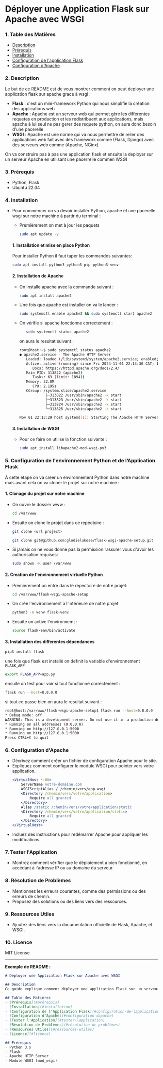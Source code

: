 
# **Déployer une Application Flask sur Apache avec WSGI**

### 1. **Table des Matières**
   - [Description](#3-description)
   - [Prérequis](#4-prérequis)
   - [Installation](#5-installation)
   - [Configuration de l'application Flask]()
   - [Configuration d'Apache](#7-configuration-dapache)

### 2. **Description**
  Le but de ce README est de vous montrer comment on peut deployer une application flask sur apache grace à wsgi : 

  * **Flask** : c'est un mini-framework Python qui nous simplifie la création des applications web
  * **Apache** : Apache est un serveur web qui permet gère les differentes requetes en production et les redistribuent aux applications, mais apache à lui seul ne pas gerer des requete python, on aura donc besoin d'une pacerelle
  * **WSGI** : Apache est une norme qui va nous permettre de relier des applications web fait avec des framework comme (Flask, Django) avec des serveurs web comme (Apache, NGinx)


  On va construire pas à pas une application flask et ensuite la deployer sur un serveur Apache en utilisant une pacerrelle commen WSGI

### 3. **Prérequis**
   - Python, Flask
   - Ubuntu 22.04

### 4. **Installation**
   - Pour commencer on va devoir installer Python, apache et une pacerelle wsgi sur notre machine à partir du terminal :
      * Premièrement on met à jour les paquets
         ```bash
         sudo apt update -y
         ```
      #### 1. Installation et mise en place Python
      Pour installer Python il faut taper les commandes suivantes:
      ```bash
      sudo apt install python3 python3-pip python3-venv
      ```

      #### 2. Installation de Apache
      * On installe apache avec la commande suivant :
         ```bash
         sudo apt install apache2
         ```
      * Une fois que apache est installer on va le lancer :
         ```bash
         sudo systemctl enable apache2 && sudo systemctl start apache2
         ```
      * On vérifie si apache fonctionne correctement :
         ```bash
            sudo systemctl status apache2
         ``` 
         on aura le resultat suivant :
         ```bash
         root@host:~$ sudo systemctl status apache2
         ● apache2.service - The Apache HTTP Server
            Loaded: loaded (/lib/systemd/system/apache2.service; enabled; vendor prese>
            Active: active (running) since Fri 2024-11-01 22:13:30 CAT; 14h ago
               Docs: https://httpd.apache.org/docs/2.4/
            Main PID: 313822 (apache2)
               Tasks: 63 (limit: 18941)
            Memory: 32.0M
               CPU: 2.195s
            CGroup: /system.slice/apache2.service
                     ├─313822 /usr/sbin/apache2 -k start
                     ├─313823 /usr/sbin/apache2 -k start
                     ├─313824 /usr/sbin/apache2 -k start
                     └─313825 /usr/sbin/apache2 -k start

         Nov 01 22:13:29 host systemd[1]: Starting The Apache HTTP Server...
         ```
      #### 3. Installation de WSGI
      * Pour ce faire on utilise la fonction suivante :
         ```bash
         sudo apt install libapache2-mod-wsgi-py3
         ```

### 5. **Configuration de l'environnement Python et de l’Application Flask**
   À cette étape on va creer un environnement Python dans notre machine mais avant cela on va cloner le projet sur notre machine :
   #### 1. Clonage du projet sur notre machine
   * On ouvre le dossier www :
      ```bash
      cd /var/www
      ```
   * Ensuite on clone le projet dans ce repectoire :
      ```bash
      git clone <url project>
      ```
      ```bash
      git clone git@github.com:glodielukose/flask-wsgi-apache-setup.git
      ```
   * Si jamais on ne vous donne pas la permission rassurer vous d'avoir les authorisation requises:
      ```bash
      sudo shown -R user /var/www
      ```
   #### 2. Creation de l'environnement virtuelle Python
   * Premierement on entre dans le repectoire de notre projet:
      ```bash
      cd /var/www/flask-wsgi-apache-setup
      ```
   * On crée l'environnement à l'intérieure de notre projet
      ```bash
      python3 -m venv flask-venv
      ```
   * Ensuite on active l'environnemt :
      ```bash
      source flask-env/bin/activate
      ```

   #### 3. Installation des differentes dépendances 
   ```bash
   pip3 install flask
   ```

   une fois que flask est installé on definit la variable d'environnement `FLASK_APP`
   ```bash
   export FLASK_APP=app.py
   ```

   ensuite on test pour voir si tout fonctionne correctement :
   ```bash
   flask run --host=0.0.0.0
   ```
   si tout ce passe bien on aura le resultat suivant :
   ```bash
   root@host:/var/www/flask-wsgi-apache-setup$ flask run --host=0.0.0.0
   * Debug mode: off
   WARNING: This is a development server. Do not use it in a production deployment. Use a production WSGI server instead.
   * Running on all addresses (0.0.0.0)
   * Running on http://127.0.0.1:5000
   * Running on http://127.0.0.1:5000
   Press CTRL+C to quit
   ```


### 6. **Configuration d'Apache**
   - Décrivez comment créer un fichier de configuration Apache pour le site.
   - Expliquez comment configurer le module WSGI pour pointer vers votre application.
     ```apache
     <VirtualHost *:80>
         ServerName votre-domaine.com
         WSGIScriptAlias / /chemin/vers/app.wsgi
         <Directory /chemin/vers/votre/application>
             Require all granted
         </Directory>
         Alias /static /chemin/vers/votre/application/static
         <Directory /chemin/vers/votre/application/static>
             Require all granted
         </Directory>
     </VirtualHost>
     ```
   - Incluez des instructions pour redémarrer Apache pour appliquer les modifications.

### 7. **Tester l'Application**
   - Montrez comment vérifier que le déploiement a bien fonctionné, en accédant à l'adresse IP ou au domaine du serveur.

### 8. **Résolution de Problèmes**
   - Mentionnez les erreurs courantes, comme des permissions ou des erreurs de chemin.
   - Proposez des solutions ou des liens vers des ressources.

### 9. **Ressources Utiles**
   - Ajoutez des liens vers la documentation officielle de Flask, Apache, et WSGI.

### 10. **Licence**
   MIT License

---

**Exemple de README :**

```markdown
# Déployer une Application Flask sur Apache avec WSGI

## Description
Ce guide explique comment déployer une application Flask sur un serveur Apache en utilisant le module WSGI pour une production simple et efficace.

## Table des Matières
- [Prérequis](#prérequis)
- [Installation](#installation)
- [Configuration de l'Application Flask](#configuration-de-lapplication-flask)
- [Configuration d'Apache](#configuration-dapache)
- [Tester l'Application](#tester-lapplication)
- [Résolution de Problèmes](#résolution-de-problèmes)
- [Ressources Utiles](#ressources-utiles)
- [Licence](#licence)

## Prérequis
- Python 3.x
- Flask
- Apache HTTP Server
- Module WSGI (mod_wsgi)
```